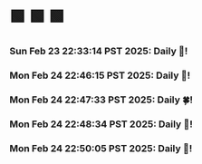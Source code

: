 # 🟩  🟩  🟩
### Sun Feb 23 22:33:14 PST 2025: Daily 🌳!
### Mon Feb 24 22:46:15 PST 2025: Daily 🥦!
### Mon Feb 24 22:47:33 PST 2025: Daily 🍀!
### Mon Feb 24 22:48:34 PST 2025: Daily 💚!
### Mon Feb 24 22:50:05 PST 2025: Daily 💚!
